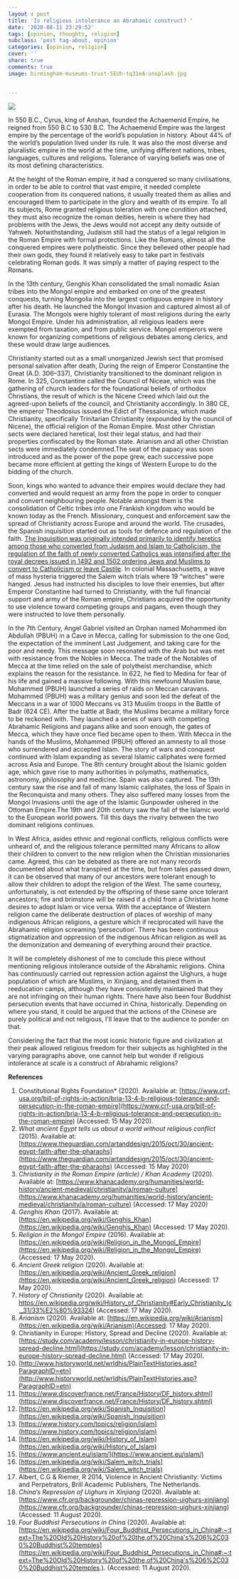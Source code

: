 ```yaml
---
layout : post
title: 'Is religious intolerance an Abrahamic construct? '
date: '2020-08-11 23:29:52'
tags: [opinion, thoughts, religion]
subclass: 'post tag-about, opinion'
categories: [opinion, religion]
cover: ''
share: true
comments: true
image: birmingham-museums-trust-5EUh-tq31eA-unsplash.jpg


---
```


![](/images/birmingham-museums-trust-5EUh-tq31eA-unsplash.jpg)

In 550 B.C., Cyrus, king of Anshan, founded the Achaemenid Empire, he reigned from 550 B.C to 530 B.C. The Achaemenid Empire was the largest empire by the percentage of the world’s population in history. About 44% of the world’s population lived under its rule. It was also the most diverse and pluralistic empire in the world at the time, unifying different nations, tribes, languages, cultures and religions. Tolerance of varying beliefs was one of its most defining characteristics.

At the height of the Roman empire, it had a conquered so many civilisations, in order to be able to control that vast empire, it needed complete cooperation from its conquered nations, it usually treated them as allies and encouraged them to participate in the glory and wealth of its empire. To all its subjects, Rome granted religious toleration with one condition attached, they must also recognize the roman deities, herein is where they had problems with the Jews, the Jews would not accept any deity outside of Yahweh. Notwithstanding, Judaism still had the status of a legal religion in the Roman Empire with formal protections. Like the Romans, almost all the conquered empires were polytheistic. Since they believed other people had their own gods, they found it relatively easy to take part in festivals celebrating Roman gods. It was simply a matter of paying respect to the Romans. 

In the 13th century, Genghis Khan consolidated the small nomadic Asian tribes into the Mongol empire and embarked on one of the greatest conquests, turning Mongolia into the largest contiguous empire in history after his death. He launched the Mongol Invasion and captured almost all of Eurasia. The Mongols were highly tolerant of most religions during the early Mongol Empire. Under his administration, all religious leaders were exempted from taxation, and from public service. Mongol emperors were known for organizing competitions of religious debates among clerics, and these would draw large audiences.

Christianity started out as a small unorganized Jewish sect that promised personal salvation after death, During the reign of Emperor Constantine the Great (A.D. 306–337), Christianity transitioned to the dominant religion in Rome. In 325, Constantine called the Council of Niceae, which was the gathering of church leaders for the foundational beliefs of orthodox Christians, the result of which is the Nicene Creed which laid out the agreed-upon beliefs of the council, and Christianity accordingly. In 380 CE, the emperor Theodosius issued the Edict of Thessalonica, which made Christianity, specifically Trinitarian Christianity (expounded by the council of Nicene), the official religion of the Roman Empire. Most other Christian sects were declared heretical, lost their legal status, and had their properties confiscated by the Roman state. Arianism and all other Christian sects were immediately condemned.The seat of the papacy was soon introduced and as the power of the pope grew, each successive pope became more efficient at getting the kings of Western Europe to do the bidding of the church.

Soon, kings who wanted to advance their empires would declare they had converted and would request an army from the pope in order to conquer and convert neighbouring people. Notable amongst them is the consolidation of Celtic tribes into one Frankish kingdom who would be known today as the French. Missionary, conquest and enforcement saw the spread of Christianity across Europe and around the world. The crusades, the Spanish inquisition started out as tools for defence and regulation of the faith. [The Inquisition was originally intended primarily to identify heretics among those who converted from Judaism and Islam to Catholicism, the regulation of the faith of newly converted Catholics was intensified after the royal decrees issued in 1492 and 1502 ordering Jews and Muslims to convert to Catholicism or leave Castile](https://en.wikipedia.org/wiki/Spanish_Inquisition). In colonial Massachusetts, a wave of mass hysteria triggered the Salem witch trials where 19 “witches” were hanged. Jesus had instructed his disciples to love their enemies, but after Emperor Constantine had turned to Christianity, with the full financial support and army of the Roman empire, Christians acquired the opportunity to use violence toward competing groups and pagans, even though they were instructed to love them personally.

In the 7th Century, Angel Gabriel visited an Orphan named Mohammed ibn Abdullah (PBUH) in a Cave in Mecca, calling for submission to the one God, the expectation of the imminent Last Judgement, and taking care for the poor and needy. This message soon resonated with the Arab but was met with resistance from the Nobles in Mecca. The trade of the Notables of Mecca at the time relied on the sale of polytheist merchandise, which explains the reason for the resistance. In 622, he fled to Medina for fear of his life and gained a massive following. With this newfound Muslim base, Mohammed (PBUH) launched a series of raids on Meccan caravans. Mohammed (PBUH) was a military genius and soon led the defeat of the Meccans in a war of 1000 Meccans vs 313 Muslim troops in the Battle of Badr (624 CE). After the battle at Badr, the Muslims became a military force to be reckoned with. They launched a series of wars with competing Abrahamic Religions and pagans alike and soon enough, the gates of Mecca, which they have once fled became open to them. With Mecca in the hands of the Muslims, Mohammed (PBUH) offered an amnesty to all those who surrendered and accepted Islam. The story of wars and conquest continued with Islam expanding as several Islamic caliphates were formed across Asia and Europe. The 8th century brought about the Islamic golden age, which gave rise to many authorities in polymaths, mathematics, astronomy, philosophy and medicine. Spain was also captured. The 13th century saw the rise and fall of many Islamic caliphates, the loss of Spain in the Reconquista and many others. They also suffered many losses from the Mongol Invasions until the age of the Islamic Gunpowder ushered in the Ottoman Empire.The 19th and 20th century saw the fall of the Islamic world to the European world powers. Till this days the rivalry between the two dominant religions continues.

In West Africa, asides ethnic and regional conflicts, religious conflicts were unheard of, and the religious tolerance permitted many Africans to allow their children to convert to the new religion when the Christian missionaries came. Agreed, this can be debated as there are not many records documented about what transpired at the time, but from tales passed down, it can be observed that many of our ancestors were tolerant enough to allow their children to adopt the religion of the West. The same courtesy, unfortunately, is not extended by the offspring of these same once tolerant ancestors; fire and brimstone will be raised if a child from a Christian home desires to adopt Islam or vice versa. With the acceptance of Western religion came the deliberate destruction of places of worship of many indigenous African religions, a gesture which if reciprocated will have the Abrahamic religion screaming ‘persecution’. There has been continuous stigmatization and oppression of the indigenous African religion as well as the demonization and demeaning of everything around their practice. 

It will be completely dishonest of me to conclude this piece without mentioning religious intolerance outside of the Abrahamic religions. China has continuously carried out repression action against the Uighurs, a huge population of which are Muslims, in Xinjiang, and detained them in reeducation camps, although they have consistently maintained that they are not infringing on their human rights. There have also been four Buddhist persecution events that have occurred in China, historically. Depending on where you stand, it could be argued that the actions of the Chinese are purely political and not religious, I'll leave that to the audience to ponder on that.

Considering the fact that the most iconic historic figure and civilization at their peak allowed religious freedom for their subjects as highlighted in the varying paragraphs above, one cannot help but wonder if religious intolerance at scale is a construct of Abrahamic religions?

**References**

1. Constitutional Rights Foundation* (2020). Available at: [https://www.crf-usa.org/bill-of-rights-in-action/bria-13-4-b-religious-tolerance-and-persecution-in-the-roman-empire](https://www.crf-usa.org/bill-of-rights-in-action/bria-13-4-b-religious-tolerance-and-persecution-in-the-roman-empire) (Accessed: 15 May 2020).
2. *What ancient Egypt tells us about a world without religious conflict* (2015). Available at: [https://www.theguardian.com/artanddesign/2015/oct/30/ancient-egypt-faith-after-the-pharaohs](https://www.theguardian.com/artanddesign/2015/oct/30/ancient-egypt-faith-after-the-pharaohs) (Accessed: 15 May 2020)
3. *Christianity in the Roman Empire (article) / Khan Academy* (2020). Available at: [https://www.khanacademy.org/humanities/world-history/ancient-medieval/christianity/a/roman-culture](https://www.khanacademy.org/humanities/world-history/ancient-medieval/christianity/a/roman-culture) (Accessed: 17 May 2020)
4. *Genghis Khan* (2017). Available at: [https://en.wikipedia.org/wiki/Genghis_Khan](https://en.wikipedia.org/wiki/Genghis_Khan) (Accessed: 17 May 2020).
5. *Religion in the Mongol Empire* (2016). Available at: [https://en.wikipedia.org/wiki/Religion_in_the_Mongol_Empire](https://en.wikipedia.org/wiki/Religion_in_the_Mongol_Empire) (Accessed: 17 May 2020).
6. *Ancient Greek religion* (2020). Available at: [https://en.wikipedia.org/wiki/Ancient_Greek_religion](https://en.wikipedia.org/wiki/Ancient_Greek_religion) (Accessed: 17 May 2020).
7. *History of Christianity* (2020). Available at: https://en.wikipedia.org/wiki/History_of_Christianity#Early_Christianity_(c._31/33%E2%80%93324) (Accessed: 17 May 2020).
8. *Arianism* (2020). Available at: [https://en.wikipedia.org/wiki/Arianism](https://en.wikipedia.org/wiki/Arianism)(Accessed: 17 May 2020).
9. Christianity in Europe: History, Spread and Decline (2020). Available at: [https://study.com/academy/lesson/christianity-in-europe-history-spread-decline.html](https://study.com/academy/lesson/christianity-in-europe-history-spread-decline.html) (Accessed: 17 May 2020).
10. [http://www.historyworld.net/wrldhis/PlainTextHistories.asp?ParagraphID=etn](http://www.historyworld.net/wrldhis/PlainTextHistories.asp?ParagraphID=etn)
11. [https://www.discoverfrance.net/France/History/DF_history.shtml](https://www.discoverfrance.net/France/History/DF_history.shtml)
12. [https://en.wikipedia.org/wiki/Spanish_Inquisition](https://en.wikipedia.org/wiki/Spanish_Inquisition)
13. [https://www.history.com/topics/religion/islam](https://www.history.com/topics/religion/islam)
14. [https://en.wikipedia.org/wiki/History_of_Islam](https://en.wikipedia.org/wiki/History_of_Islam)
15. [https://www.ancient.eu/islam/](https://www.ancient.eu/islam/)
16. [https://en.wikipedia.org/wiki/Salem_witch_trials](https://en.wikipedia.org/wiki/Salem_witch_trials)
17. Albert, C.G & Riemer, R 2014, Violence in Ancient Christianity: Victims and Perpetrators, Brill Academic Publishers, The Netherlands.
18. *China’s Repression of Uighurs in Xinjiang* (2020). Available at: [https://www.cfr.org/backgrounder/chinas-repression-uighurs-xinjiang](https://www.cfr.org/backgrounder/chinas-repression-uighurs-xinjiang) (Accessed: 11 August 2020).
19. *Four Buddhist Persecutions in China* (2020). Available at: [https://en.wikipedia.org/wiki/Four_Buddhist_Persecutions_in_China#:~:text=The%20Old%20History%20of%20the,of%20China's%206%2C030%20Buddhist%20temples](https://en.wikipedia.org/wiki/Four_Buddhist_Persecutions_in_China#:~:text=The%20Old%20History%20of%20the,of%20China's%206%2C030%20Buddhist%20temples.). (Accessed: 11 August 2020).